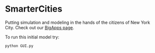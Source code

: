 SmarterCities
=============

Putting simulation and modeling in the hands of the citizens of New York City. Check out our [BigApps page](http://smartercitiesbetanyc.splashthat.com/).

To run this initial model try:

```
python GUI.py
```
